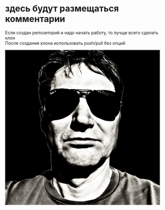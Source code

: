 # здесь будут размещаться комментарии
Если создан репозиторий и надо начать работу, то лучще всего сделать клон  
После создания клона использовать push/pull без опций  

![Вот схема](images/atack_2.jpg)
